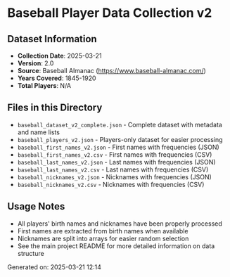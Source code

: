 # Baseball Player Data Collection v2

## Dataset Information

- **Collection Date**: 2025-03-21
- **Version**: 2.0
- **Source**: Baseball Almanac (https://www.baseball-almanac.com/)
- **Years Covered**: 1845-1920
- **Total Players**: N/A

## Files in this Directory

- `baseball_dataset_v2_complete.json` - Complete dataset with metadata and name lists
- `baseball_players_v2.json` - Players-only dataset for easier processing
- `baseball_first_names_v2.json` - First names with frequencies (JSON)
- `baseball_first_names_v2.csv` - First names with frequencies (CSV)
- `baseball_last_names_v2.json` - Last names with frequencies (JSON)
- `baseball_last_names_v2.csv` - Last names with frequencies (CSV)
- `baseball_nicknames_v2.json` - Nicknames with frequencies (JSON)
- `baseball_nicknames_v2.csv` - Nicknames with frequencies (CSV)

## Usage Notes

- All players' birth names and nicknames have been properly processed
- First names are extracted from birth names when available
- Nicknames are split into arrays for easier random selection
- See the main project README for more detailed information on data structure

Generated on: 2025-03-21 12:14
